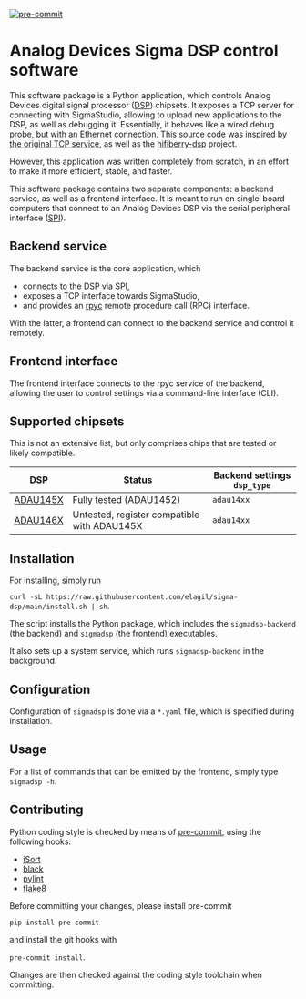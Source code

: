 [![pre-commit](https://img.shields.io/badge/pre--commit-enabled-brightgreen?logo=pre-commit&logoColor=white)](https://github.com/pre-commit/pre-commit)

# Analog Devices Sigma DSP control software

This software package is a Python application, which controls Analog Devices
digital signal processor ([DSP](https://en.wikipedia.org/wiki/Digital_signal_processor)) chipsets. It exposes a TCP server for
connecting with SigmaStudio, allowing to upload new applications to the DSP, as well as debugging it. Essentially, it
behaves like a wired debug probe, but with an Ethernet connection. This source code was inspired by [the original TCP service](https://wiki.analog.com/resources/tools-software/linux-software/sigmatcp),
as well as the [hifiberry-dsp](https://github.com/hifiberry/hifiberry-dsp) project.

However, this application was written completely from scratch, in an effort to make it more efficient, stable, and faster.

This software package contains two separate components: a backend service, as well as a frontend interface. It is meant
to run on single-board computers that connect to an Analog Devices DSP via the serial peripheral interface ([SPI](https://en.wikipedia.org/wiki/Serial_Peripheral_Interface)).

## Backend service

The backend service is the core application, which
- connects to the DSP via SPI,
- exposes a TCP interface towards SigmaStudio,
- and provides an [rpyc](https://pypi.org/project/rpyc/) remote procedure call (RPC) interface.

With the latter, a frontend can connect to the backend service and control it remotely.

## Frontend interface

The frontend interface connects to the rpyc service of the backend, allowing the user to control
settings via a command-line interface (CLI).

## Supported chipsets

This is not an extensive list, but only comprises chips that are tested or likely compatible.

DSP|Status|Backend settings `dsp_type`
---|---|--
[ADAU145X](https://www.analog.com/media/en/technical-documentation/data-sheets/ADAU1452_1451_1450.pdf) | Fully tested (ADAU1452) | `adau14xx`
[ADAU146X](https://www.analog.com/media/en/technical-documentation/data-sheets/ADAU1463-1467.pdf) | Untested, register compatible with ADAU145X | `adau14xx`

## Installation

For installing, simply run

`curl -sL https://raw.githubusercontent.com/elagil/sigma-dsp/main/install.sh | sh`.

The script installs the Python package, which includes the `sigmadsp-backend` (the backend) and `sigmadsp` (the frontend) executables.

It also sets up a system service, which runs `sigmadsp-backend` in the background.

## Configuration

Configuration of `sigmadsp` is done via a `*.yaml` file, which is specified during installation.

## Usage

For a list of commands that can be emitted by the frontend, simply type `sigmadsp -h`.

## Contributing

Python coding style is checked by means of [pre-commit](https://pre-commit.com/), using the following hooks:

- [iSort](https://github.com/pycqa/isort)
- [black](https://github.com/psf/black)
- [pylint](https://github.com/PyCQA/pylint)
- [flake8](https://github.com/PyCQA/flake8)

Before committing your changes, please install pre-commit

`pip install pre-commit`

and install the git hooks with

`pre-commit install`.

Changes are then checked against the coding style toolchain when committing.
